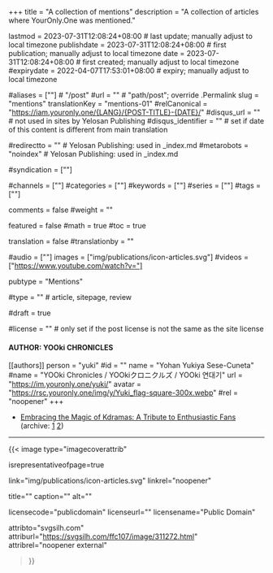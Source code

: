 +++
title = "A collection of mentions"
description = "A collection of articles where YourOnly.One was mentioned."

lastmod = 2023-07-31T12:08:24+08:00                 # last update; manually adjust to local timezone
publishdate = 2023-07-31T12:08:24+08:00             # first publication; manually adjust to local timezone
date = 2023-07-31T12:08:24+08:00                    # first created; manually adjust to local timezone
#expirydate = 2022-04-07T17:53:01+08:00              # expiry; manually adjust to local timezone

#aliases = [""]                                        # "/post"
#url = ""                                              # "path/post"; override .Permalink
slug = "mentions"
translationKey = "mentions-01"
#relCanonical = "https://iam.youronly.one/{LANG}/{POST-TITLE}-{DATE}/"
#disqus_url = ""                                       # not used in sites by Yelosan Publishing
#disqus_identifier = ""                                # set if date of this content is different from main translation

#redirectto = ""                                       # Yelosan Publishing: used in _index.md
#metarobots = "noindex"                                # Yelosan Publishing: used in _index.md

#syndication = [""]

#channels = [""]
#categories = [""]
#keywords = [""]
#series = [""]
#tags = [""]

comments = false
#weight = ""

featured = false
#math = true
#toc = true

translation = false
#translationby = ""

#audio = [""]
images = ["img/publications/icon-articles.svg"]
#videos = ["https://www.youtube.com/watch?v="]

pubtype = "Mentions"

#type = ""                                             # article, sitepage, review

#draft = true

#license = ""                                          # only set if the post license is not the same as the site license

#### AUTHOR: YOOki CHRONICLES ####
[[authors]]
  person = "yuki"
  #id = ""
  name = "Yohan Yukiya Sese-Cuneta"
  #name = "YOOki Chronicles / YOOkiクロニクルズ / YOOki 연대기"
  url = "https://im.youronly.one/yuki/"
  avatar = "https://rsc.youronly.one/img/y/Yuki_flag-square-300x.webp"
  #rel = "noopener"
+++

- [Embracing the Magic of Kdramas: A Tribute to Enthusiastic Fans](https://www.moving-stories.net/embracing-the-magic-of-kdramas-a-tribute-to-enthusiastic-fans/) (archive: [1](https://web.archive.org/web/20230731044836/https://www.moving-stories.net/embracing-the-magic-of-kdramas-a-tribute-to-enthusiastic-fans/) [2](https://archive.md/FrrXb))

---

{{< image
  type="imagecoverattrib"

  isrepresentativeofpage=true

  link="img/publications/icon-articles.svg"
  linkrel="noopener"

  title=""
  caption=""
  alt=""

  licensecode="publicdomain"
  licenseurl=""
  licensename="Public Domain"

  attribto="svgsilh.com"
  attriburl="https://svgsilh.com/ffc107/image/311272.html"
  attribrel="noopener external"
>}}
